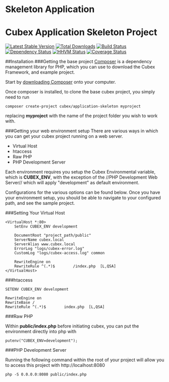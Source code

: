 Skeleton Application
=======
Cubex Application Skeleton Project
========

[![Latest Stable Version](https://poser.pugx.org/cubex/skeleton/version.png)](https://packagist.org/packages/cubex/application-skeleton)
[![Total Downloads](https://poser.pugx.org/cubex/skeleton/d/total.png)](https://packagist.org/packages/cubex/application-skeleton)
[![Build Status](https://travis-ci.org/cubex/application-skeleton.png)](https://travis-ci.org/cubex/skeleton)
[![Dependency Status](https://www.versioneye.com/php/cubex:skeleton/badge.png)](https://www.versioneye.com/php/cubex:application-skeleton)
[![HHVM Status](http://hhvm.h4cc.de/badge/cubex/skeleton.png)](http://hhvm.h4cc.de/package/cubex/application-skeleton)
[![Coverage Status](https://coveralls.io/repos/cubex/skeleton/badge.png)](https://coveralls.io/r/cubex/application-skeleton)

##Installation
###Getting the base project
[Composer](http://getcomposer.org/) is a dependency management library for PHP, which you can use to download the Cubex Framework, and example project.

Start by [downloading Composer](http://getcomposer.org/download/) onto your computer.

Once composer is installed, to clone the base cubex project, you simply need to run

    composer create-project cubex/application-skeleton myproject
replacing **myproject** with the name of the project folder you wish to work with.

###Getting your web environment setup
There are various ways in which you can get your cubex project running on a web server.

- Virtual Host
- htaccess
- Raw PHP
- PHP Development Server

Each environment requires you setup the Cubex Environmental variable, which is **CUBEX_ENV**, with the exception of the //PHP Development Web Server// which will apply "development" as default environment.

Configurations for the various options can be found below.  Once you have your environment setup, you should be able to navigate to your configured path, and see the sample project.

###Setting Your Virtual Host

    <VirtualHost *:80>
        SetEnv CUBEX_ENV development

        DocumentRoot "project_path/public"
        ServerName cubex.local
        ServerAlias www.cubex.local
        ErrorLog "logs/cubex-error.log"
        CustomLog "logs/cubex-access.log" common

        RewriteEngine on
        RewriteRule ^(.*)$        /index.php  [L,QSA]
    </VirtualHost>

###htaccess

    SETENV CUBEX_ENV development

    RewriteEngine on
    RewriteBase /
    RewriteRule ^(.*)$        index.php  [L,QSA]

###Raw PHP

Within **public/index.php** before initiating cubex, you can put the environment directly into php with

    putenv("CUBEX_ENV=development");

###PHP Development Server

Running the following command within the root of your project will allow you to access this project with http://localhost:8080

    php -S 0.0.0.0:8080 public/index.php

